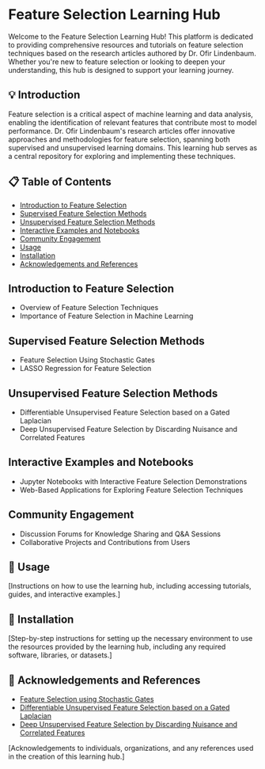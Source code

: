 # Feature Selection Learning Hub

Welcome to the Feature Selection Learning Hub! This platform is dedicated to providing comprehensive resources and tutorials on feature selection techniques based on the research articles authored by Dr. Ofir Lindenbaum. Whether you're new to feature selection or looking to deepen your understanding, this hub is designed to support your learning journey.

## :bulb: Introduction

Feature selection is a critical aspect of machine learning and data analysis, enabling the identification of relevant features that contribute most to model performance. Dr. Ofir Lindenbaum's research articles offer innovative approaches and methodologies for feature selection, spanning both supervised and unsupervised learning domains. This learning hub serves as a central repository for exploring and implementing these techniques.

## :clipboard: Table of Contents

- [Introduction to Feature Selection](#introduction-to-feature-selection)
- [Supervised Feature Selection Methods](#supervised-feature-selection-methods)
- [Unsupervised Feature Selection Methods](#unsupervised-feature-selection-methods)
- [Interactive Examples and Notebooks](#interactive-examples-and-notebooks)
- [Community Engagement](#community-engagement)
- [Usage](#hammer-usage)
- [Installation](#electric_plug-installation)
- [Acknowledgements and References](#mag_right-acknowledgements-and-references)

## Introduction to Feature Selection

- Overview of Feature Selection Techniques
- Importance of Feature Selection in Machine Learning

## Supervised Feature Selection Methods

- Feature Selection Using Stochastic Gates
- LASSO Regression for Feature Selection

## Unsupervised Feature Selection Methods

- Differentiable Unsupervised Feature Selection based on a Gated Laplacian
- Deep Unsupervised Feature Selection by Discarding Nuisance and Correlated Features

## Interactive Examples and Notebooks

- Jupyter Notebooks with Interactive Feature Selection Demonstrations
- Web-Based Applications for Exploring Feature Selection Techniques

## Community Engagement

- Discussion Forums for Knowledge Sharing and Q&A Sessions
- Collaborative Projects and Contributions from Users

## :hammer: Usage

[Instructions on how to use the learning hub, including accessing tutorials, guides, and interactive examples.]

## :electric_plug: Installation

[Step-by-step instructions for setting up the necessary environment to use the resources provided by the learning hub, including any required software, libraries, or datasets.]

## :mag_right: Acknowledgements and References

- [Feature Selection using Stochastic Gates](https://proceedings.icml.cc/static/paper_files/icml/2020/5085-Paper.pdf)
- [Differentiable Unsupervised Feature Selection based on a Gated Laplacian](https://example.com)
- [Deep Unsupervised Feature Selection by Discarding Nuisance and Correlated Features](https://example.com)

[Acknowledgements to individuals, organizations, and any references used in the creation of this learning hub.]
